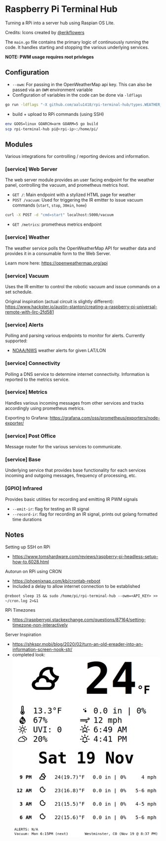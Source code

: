 # Raspberry Pi Terminal Hub

Turning a RPi into a server hub using Raspian OS Lite.

Credits: Icons created by [@erikflowers](https://github.com/erikflowers/weather-icons)

The `main.go` file contains the primary logic of continuously running the code. It handles starting and stopping the various underlying services.

**NOTE: PWM usage requires root privleges**

## Configuration

- `--owm`: For passing in the OpenWeatherMap api key. This can also be passed via an `OWM` environment variable
- Configuration of variables in the code can be done via `-ldflags`
```bash
go run -ldflags "-X github.com/aalu1418/rpi-terminal-hub/types.WEATHER_LOCATION=hello" main.go
```
- build + upload to RPi commands (using SSH)
```bash
env GOOS=linux GOARCH=arm GOARM=5 go build
scp rpi-terminal-hub pi@<rpi-ip>:/home/pi/
```

## Modules

Various integrations for controlling / reporting devices and information.

### [service] Web Server

The web server module provides an user facing endpoint for the weather panel, controlling the vacuum, and prometheus metrics host.

- `GET /`: Main endpoint with a stylized HTML page for weather
- `POST /vacuum`: Used for triggering the IR emitter to issue vacuum commands (`start`, `stop`, `30min`, `home`)
```bash
curl -X POST -d "cmd=start" localhost:5000/vacuum
```
- `GET /metrics`: prometheus metrics endpoint

### [service] Weather

The weather service polls the OpenWeatherMap API for weather data and provides it in a consumable form to the Web Server.

Learn more here: https://openweathermap.org/api

### [service] Vacuum

Uses the IR emitter to control the robotic vacuum and issue commands on a set schedule.

Original inspiration (actual circuit is slightly different): https://www.hackster.io/austin-stanton/creating-a-raspberry-pi-universal-remote-with-lirc-2fd581

### [service] Alerts

Polling and parsing various endpoints to monitor for alerts. Currently supported:

- [NOAA/NWS](https://www.weather.gov/documentation/services-web-api) weather alerts for given LAT/LON

### [service] Connectivity

Polling a DNS service to determine internet connectivity. Information is reported to the metrics service.

### [service] Metrics

Handles various incoming messages from other services and tracks accordingly using prometheus metrics.

Exporting to Grafana: https://grafana.com/oss/prometheus/exporters/node-exporter/

### [service] Post Office

Message router for the various services to communicate.

### [service] Base

Underlying service that provides base functionality for each services incoming and outgoing messages, frequency of processing, etc.

### [GPIO] Infrared

Provides basic utilities for recording and emitting IR PWM signals

- `--emit-ir`: flag for testing an IR signal
- `--record-ir`: flag for recording an IR signal, prints out golang formatted time durations

## Notes

Setting up SSH on RPi

- https://www.tomshardware.com/reviews/raspberry-pi-headless-setup-how-to,6028.html

Autorun on RPi using CRON

- https://phoenixnap.com/kb/crontab-reboot
- Included a delay to allow internet connection to be established

```
@reboot sleep 15 && sudo /home/pi/rpi-terminal-hub --owm=<API_KEY> >> ~/cron.log 2>&1
```

RPi Timezones

- https://raspberrypi.stackexchange.com/questions/87164/setting-timezone-non-interactively

Server Inspiration

- https://shkspr.mobi/blog/2020/02/turn-an-old-ereader-into-an-information-screen-nook-str/
- completed look: ![](screenshot.png)

